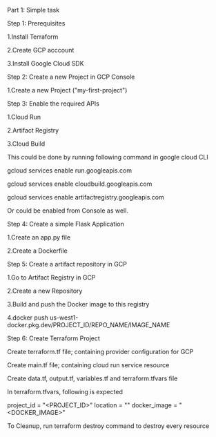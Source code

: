 Part 1: Simple task 

Step 1: Prerequisites 

1.Install Terraform 

2.Create GCP acccount 

3.Install Google Cloud SDK 

Step 2: Create a new Project in GCP Console 

1.Create a new Project ("my-first-project") 

Step 3: Enable the required APIs 

1.Cloud Run 

2.Artifact Registry 

3.Cloud Build 

This could be done by running following command in google cloud CLI 

  gcloud services enable run.googleapis.com 

  gcloud services enable cloudbuild.googleapis.com 

  gcloud services enable artifactregistry.googleapis.com 

Or could be enabled from Console as well. 

Step 4: Create a simple Flask Application 

1.Create an app.py file 

2.Create a Dockerfile 

Step 5: Create a artifact repository in GCP 

1.Go to Artifact Registry in GCP 

2.Create a new Repository 

3.Build and push the Docker image to this registry 

4.docker push us-west1-docker.pkg.dev/PROJECT_ID/REPO_NAME/IMAGE_NAME 

Step 6: Create Terraform Project 

Create terraform.tf file; containing provider configuration for GCP 

Create main.tf file; containing cloud run service resource 

Create data.tf, output.tf, variables.tf and terraform.tfvars file 

In terraform.tfvars, following is expected

project_id   = "<PROJECT_ID>"
location     = "<REGION>"
docker_image = "<DOCKER_IMAGE>"


To Cleanup, run terraform destroy command to destroy every resource 

 
